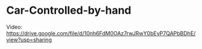 # Car-Controlled-by-hand
Video: https://drive.google.com/file/d/10nh6FdM0OAz7rwJRwY0bEyP7QAPbBDhE/view?usp=sharing
